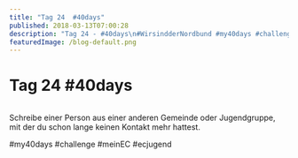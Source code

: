 ```yaml
---
title: "Tag 24  #40days"
published: 2018-03-13T07:00:28
description: "Tag 24 - #40days\n#WirsindderNordbund #my40days #challenge #meinEC #ecjugend"
featuredImage: /blog-default.png
---
```


# Tag 24  #40days

<img loading="lazy" src="/old/40DAYS_03-13_WITH-tag-24.jpg" alt>

Schreibe einer Person aus einer anderen Gemeinde oder Jugendgruppe, mit der du schon lange keinen Kontakt mehr hattest.

#my40days #challenge #meinEC #ecjugend